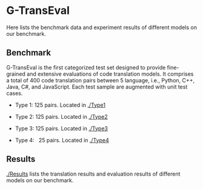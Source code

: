 # G-TransEval
Here lists the benchmark data and experiment results of different models on our benchmark.

## Benchmark
G-TransEval is the first categorized test set designed to provide fine-grained and extensive evaluations of code translation models. It comprises a total of 400 code translation pairs between 5 language, i.e., Python, C++, Java, C#, and JavaScript. Each test sample are augmented with unit test cases.

- Type 1: 125 pairs. Located in [./Type1](Type1)

- Type 2: 125 pairs. Located in [./Type2](Type2)

- Type 3: 125 pairs. Located in [./Type3](Type3)

- Type 4: &nbsp; 25 pairs. Located in [./Type4](Type4)

## Results
[./Results](Results) lists the translation results and evaluation results of different models on our benchmark.
